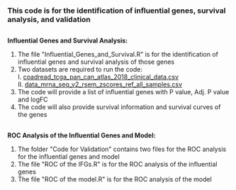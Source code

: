 ### This code is for the identification of influential genes, survival analysis, and validation

##
**Influential Genes and Survival Analysis:**
1. The file "Influential_Genes_and_Survival.R" is for the identification of influential genes and survival analysis of those genes
2. Two datasets are required to run the code: </br>
     I. [coadread_tcga_pan_can_atlas_2018_clinical_data.csv](https://drive.google.com/drive/u/1/folders/1ld7jrUADl9o7cMsZr9IjEVUZLZed1qIi) </br>
     II. [data_mrna_seq_v2_rsem_zscores_ref_all_samples.csv](https://drive.google.com/drive/u/1/folders/1ld7jrUADl9o7cMsZr9IjEVUZLZed1qIi)
3. The code will provide a list of influential genes with P value, Adj. P value and logFC
4. The code will also provide survival information and survival curves of the genes
##

**ROC Analysis of the Influential Genes and Model:**
1. The folder "Code for Validation" contains two files for the ROC analysis for the influential genes and model
2. The file "ROC of the IFGs.R" is for the ROC analysis of the influential genes
3. The file "ROC of the model.R" is for the ROC analysis of the model

##
